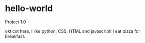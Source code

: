 # hello-world
Project 1.0 

okticot here, I like python, CSS, HTML and javascript!
I eat pizza for breakfast.  
